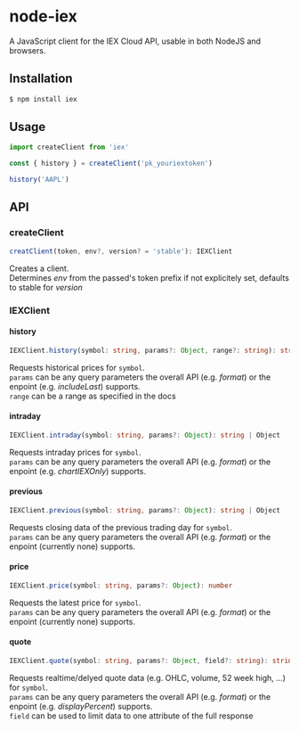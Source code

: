 # node-iex

A JavaScript client for the IEX Cloud API, usable in both NodeJS and browsers.

## Installation

```sh
$ npm install iex
```

## Usage

```js
import createClient from 'iex'

const { history } = createClient('pk_youriextoken')

history('AAPL')
```

## API

### createClient
```ts
creatClient(token, env?, version? = 'stable'): IEXClient
```
Creates a client.<br>
Determines *env* from the passed's token prefix if not explicitely set, defaults to stable for *version*

### IEXClient

#### history
```ts
IEXClient.history(symbol: string, params?: Object, range?: string): string | Object
```
Requests historical prices for `symbol`.<br>
`params` can be any query parameters the overall API (e.g. *format*) or the enpoint (e.g. *includeLast*) supports.<br>
`range` can be a range as specified in the docs

#### intraday
```ts
IEXClient.intraday(symbol: string, params?: Object): string | Object
```
Requests intraday prices for `symbol`.<br>
`params` can be any query parameters the overall API (e.g. *format*) or the enpoint (e.g. *chartIEXOnly*) supports.

#### previous
```ts
IEXClient.previous(symbol: string, params?: Object): string | Object
```
Requests closing data of the previous trading day for `symbol`.<br>
`params` can be any query parameters the overall API (e.g. *format*) or the enpoint (currently none) supports.<br>

#### price
```ts
IEXClient.price(symbol: string, params?: Object): number
```
Requests the latest price for `symbol`.<br>
`params` can be any query parameters the overall API (e.g. *format*) or the enpoint (currently none) supports.<br>

#### quote
```ts
IEXClient.quote(symbol: string, params?: Object, field?: string): string | Object
```
Requests realtime/delyed quote data (e.g. OHLC, volume, 52 week high, ...) for `symbol`.<br>
`params` can be any query parameters the overall API (e.g. *format*) or the enpoint (e.g. *displayPercent*) supports.<br>
`field` can be used to limit data to one attribute of the full response
